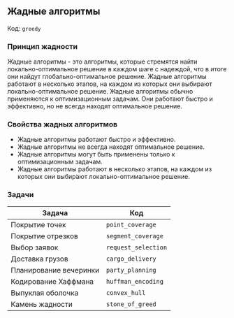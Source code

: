 ## Жадные алгоритмы

Код: `greedy`

### Принцип жадности

Жадные алгоритмы - это алгоритмы, которые стремятся найти локально-оптимальное решение в каждом шаге с надеждой, что в
итоге они найдут глобально-оптимальное решение. Жадные алгоритмы работают в несколько этапов, на каждом из которых они
выбирают локально-оптимальное решение. Жадные алгоритмы обычно применяются к оптимизационным задачам. Они работают
быстро и эффективно, но не всегда находят оптимальное решение.

### Свойства жадных алгоритмов

- Жадные алгоритмы работают быстро и эффективно.
- Жадные алгоритмы не всегда находят оптимальное решение.
- Жадные алгоритмы могут быть применены только к оптимизационным задачам.
- Жадные алгоритмы работают в несколько этапов, на каждом из которых они выбирают локально-оптимальное решение.

### Задачи

| Задача                 | Код                 |
|------------------------|---------------------|
| Покрытие точек         | `point_coverage`    |
| Покрытие отрезков      | `segment_coverage`  |
| Выбор заявок           | `request_selection` |
| Доставка грузов        | `cargo_delivery`    |
| Планирование вечеринки | `party_planning`    |
| Кодирование Хаффмана   | `huffman_encoding`  |
| Выпуклая оболочка      | `convex_hull`       |
| Камень жадности        | `stone_of_greed`    |